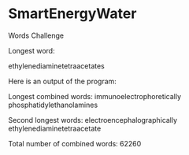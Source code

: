 # SmartEnergyWater
Words Challenge


Longest word:

ethylenediaminetetraacetates


Here is an output of the program:

Longest combined words:
immunoelectrophoretically
phosphatidylethanolamines

Second longest words:
electroencephalographically
ethylenediaminetetraacetate

Total number of combined words:
62260

